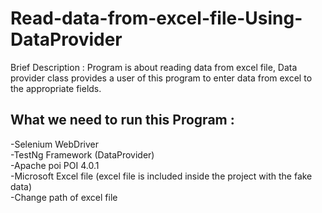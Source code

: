 # Read-data-from-excel-file-Using-DataProvider
Brief Description : Program is about reading data from excel file, Data provider class provides a user of this program to enter data from excel to the appropriate fields.


<b>
<h2>What we need to run this Program :</h2>  </b>

<p>-Selenium WebDriver<br>
-TestNg Framework (DataProvider)<br>
-Apache poi POI 4.0.1 <br>
-Microsoft Excel file (excel file is included inside the project with the fake data)<br>
-Change path of excel file </p>


